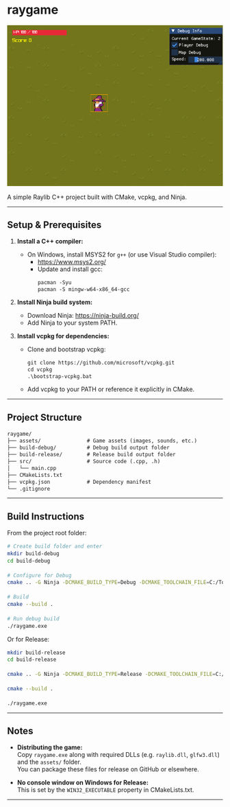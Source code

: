 # raygame

![Description](assets/desc.png)

A simple Raylib C++ project built with CMake, vcpkg, and Ninja.

---

## Setup & Prerequisites

1. **Install a C++ compiler:**

   - On Windows, install MSYS2 for `g++` (or use Visual Studio compiler):
     - https://www.msys2.org/
     - Update and install gcc:  
       ```
       pacman -Syu
       pacman -S mingw-w64-x86_64-gcc
       ```

2. **Install Ninja build system:**

   - Download Ninja: https://ninja-build.org/
   - Add Ninja to your system PATH.

3. **Install vcpkg for dependencies:**

   - Clone and bootstrap vcpkg:
     ```
     git clone https://github.com/microsoft/vcpkg.git
     cd vcpkg
     .\bootstrap-vcpkg.bat
     ```
   - Add vcpkg to your PATH or reference it explicitly in CMake.

---

## Project Structure

```
raygame/
├── assets/               # Game assets (images, sounds, etc.)
├── build-debug/          # Debug build output folder
├── build-release/        # Release build output folder
├── src/                  # Source code (.cpp, .h)
│   └── main.cpp
├── CMakeLists.txt
├── vcpkg.json            # Dependency manifest
└── .gitignore
```

---

## Build Instructions

From the project root folder:

```bash
# Create build folder and enter
mkdir build-debug
cd build-debug

# Configure for Debug
cmake .. -G Ninja -DCMAKE_BUILD_TYPE=Debug -DCMAKE_TOOLCHAIN_FILE=C:/Tools/vcpkg/scripts/buildsystems/vcpkg.cmake

# Build
cmake --build .

# Run debug build
./raygame.exe
```

Or for Release:

```bash
mkdir build-release
cd build-release

cmake .. -G Ninja -DCMAKE_BUILD_TYPE=Release -DCMAKE_TOOLCHAIN_FILE=C:/Tools/vcpkg/scripts/buildsystems/vcpkg.cmake

cmake --build .

./raygame.exe
```

---

## Notes

- **Distributing the game:**  
  Copy `raygame.exe` along with required DLLs (e.g. `raylib.dll`, `glfw3.dll`) and the `assets/` folder.  
  You can package these files for release on GitHub or elsewhere.

- **No console window on Windows for Release:**  
  This is set by the `WIN32_EXECUTABLE` property in CMakeLists.txt.

---
